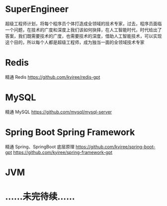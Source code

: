 # SuperEngineer
超级工程师计划，将每个程序员个体打造成全领域的技术专家，过去，程序员面临一个问题，在技术的广度和深度上我们该如何抉择，在人工智能时代，时代给出了答案，我们既需要技术的广度，也需要技术的深度，借助人工智能技术，可以实现这个目的，所以每个人都是超级工程师，成为独当一面的全领域技术专家

# Redis
精通 Redis
https://github.com/kyiree/redis-gpt

# MySQL
精通 MySQL
https://github.com/mysql/mysql-server

# Spring Boot Spring Framework
精通 Spring、SpringBoot 底层原理
https://github.com/kyiree/spring-boot-gpt
https://github.com/kyiree/spring-framework-gpt

# JVM

# ......未完待续......
